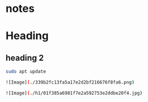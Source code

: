 # notes

# Heading
## heading 2

```bash
sudo apt update

![Image](./339b2fc13fa5a17e2d2bf216676f8fa6.png)

![Image](./h1/01f385a6981f7e2a592753e2ddbe20f4.jpg)

